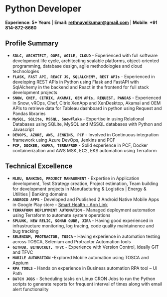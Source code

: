 # **Python Developer** 

**Experience**: **5+ Years** | **Email**: **rethnavelkumar@gmail.com** | **Mobile**: **+91 814-872-8660**

## **Profile Summary**

* **`SDLC, ARCHITECT, OOPS, AGILE, CLOUD`** - Experienced with full software development life cycle, architecting scalable platforms, object-oriented programming, database design, agile methodologies and cloud technologies
* **`FLASK, FAST API, REACT JS, SQLALCHEMY, REST APIs`** - Experienced in developing REST APIs in Python using Flask and FastAPI with SqlAlchemy in the backend and React in the frontend for full stack development projects
* **`SNOW, CHEF, CITRIX, AKAMAI, OEM APIs, REQUEST, PANDAS`** - Experienced in Snow, vROps, Chef, Citrix XenApp and XenDesktop, Akamai and OEM APIs to retrieve data for Tableau dashboard in python using Request and Pandas libraries
* **`MySQL, SQLite, MSSQL, SnowFlake`** - Expertise in using Relational Databases using SQLite, MySQL and MSSQL databases with Python and Javascript
* **`DEVOPS, AZURE, AWS, JENKINS, PCF`** - Involved in Continuous integration framework using Azure DevOps, Jenkins and PCF
* **`PCF, DOCKER, KAFKA, TERRAFROM`** - Solid experience in PCF, Docker containerization and AWS MSK, EC2, EKS automation using Terraform

## **Technical Excellence**

* **`MLEU, BANKING, PROJECT MANAGEMENT`** - Expertise in Application development, Test Strategy creation, Project estimation, Team building for development projects in Manufacturing & Logistics | Energy & Utilities | Banking domains
* **`ANDROID APPS`** - Developed and Published 2 Android Native Mobile Apps in Google Play store - [Smart Health - App Link](https://play.google.com/store/apps/details?id=com.rethna.android.smarthealth&hl=en&gl=US)
* **`TERRAFORM DEPLOYMENT AUTOMATION`** - Managed deployment automation using Terraform to automate system operations
* **`SPLUNK, NEW RELIC, SONAR QUBE, JIRA`** - Having good experienced in infrastructure monitoring, log tracing, code quality maintainence and bug tracking
* **`SELENIUM, PROTRACTOR, TOSCA`** - Having experience in automation testing across TOSCA, Selenium and Protractor Automation tools
* **`GITHUB, BITBUCKET, TFVC`** - Experience with Version Control, ideally GIT and TFVC
* **`MOBILE AUTOMATION`** -Explored Mobile automation using TOSCA and Appium
* **`RPA TOOLS`** - Hands on experience in Business automation RPA tool – UI Path
* **`BATCH JOBS`** - Scheduling tasks on Linux CRON Jobs to run the Python scripts to generate reports for frequent interval of times along with email alert functionality